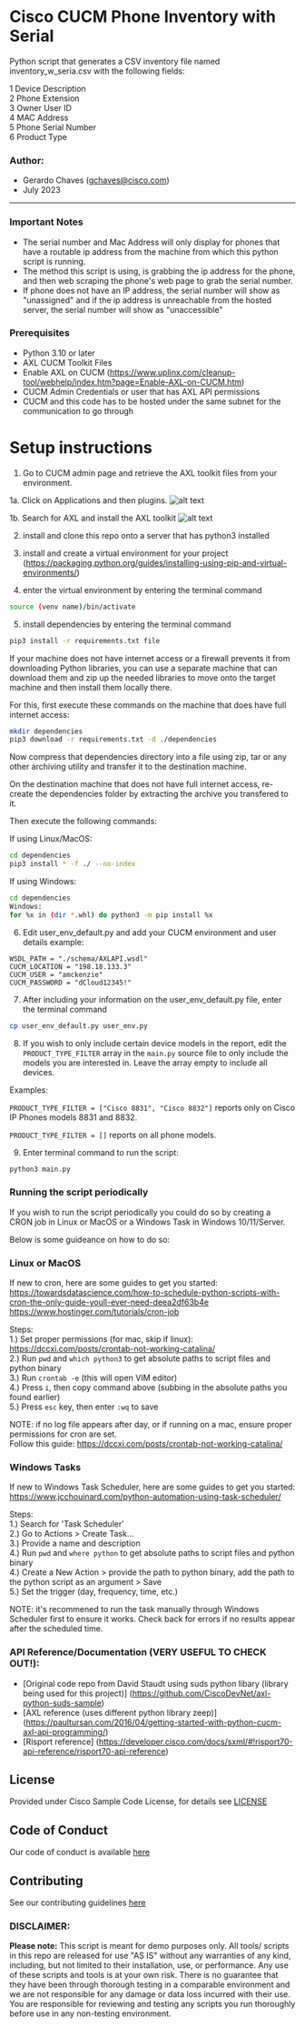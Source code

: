 # Cisco CUCM Phone Inventory with Serial

Python script that generates a CSV inventory file named inventory_w_seria.csv with the following fields:

1 Device Description  
2 Phone Extension  
3 Owner User ID  
4 MAC Address  
5 Phone Serial Number  
6 Product Type

### Author:

- Gerardo Chaves (gchaves@cisco.com)
- July 2023

---

### Important Notes

- The serial number and Mac Address will only display for phones that have a routable ip address from the machine from which this python script is running.
- The method this script is using, is grabbing the ip address for the phone, and then web scraping the phone's web page to grab the serial number.
- If phone does not have an IP address, the serial number will show as "unassigned" and if the ip address is unreachable from the hosted server, the serial number will show as "unaccessible"

### Prerequisites

- Python 3.10 or later
- AXL CUCM Toolkit Files
- Enable AXL on CUCM (https://www.uplinx.com/cleanup-tool/webhelp/index.htm?page=Enable-AXL-on-CUCM.htm)
- CUCM Admin Credentials or user that has AXL API permissions
- CUCM and this code has to be hosted under the same subnet for the communication to go through

# Setup instructions

1. Go to CUCM admin page and retrieve the AXL toolkit files from your environment.

1a. Click on Applications and then plugins.
![alt text](images/step1.png)

1b. Search for AXL and install the AXL toolkit
![alt text](images/step2.png)

2. install and clone this repo onto a server that has python3 installed

3. install and create a virtual environment for your project (https://packaging.python.org/guides/installing-using-pip-and-virtual-environments/)

4. enter the virtual environment by entering the terminal command

```sh
source (venv name)/bin/activate
```

5. install dependencies by entering the terminal command

```sh
pip3 install -r requirements.txt file
```

If your machine does not have internet access or a firewall prevents it from downloading Python libraries, you can use a separate machine that can download them and zip up the needed libraries to move onto the target machine and then install them locally there.

For this, first execute these commands on the machine that does have full internet access:

```sh
mkdir dependencies
pip3 download -r requirements.txt -d ./dependencies
```

Now compress that dependencies directory into a file using zip, tar or any other archiving utility and transfer it to the destination machine.

On the destination machine that does not have full internet access, re-create the dependencies folder by extracting the archive you transfered to it.

Then execute the following commands:

If using Linux/MacOS:

```sh
cd dependencies
pip3 install * -f ./ --no-index
```

If using Windows:

```sh
cd dependencies
Windows:
for %x in (dir *.whl) do python3 -m pip install %x
```

6. Edit user_env_default.py and add your CUCM environment and user details example:

```
WSDL_PATH = "./schema/AXLAPI.wsdl"
CUCM_LOCATION = "198.18.133.3"
CUCM_USER = "amckenzie"
CUCM_PASSWORD = "dCloud12345!"
```

7. After including your information on the user_env_default.py file, enter the terminal command

```sh
cp user_env_default.py user_env.py
```

8. If you wish to only include certain device models in the report, edit the `PRODUCT_TYPE_FILTER` array in the `main.py` source file to only include the models you are interested in. Leave the array empty to include all devices.

Examples:

`PRODUCT_TYPE_FILTER = ["Cisco 8831", "Cisco 8832"]` reports only on Cisco IP Phones models 8831 and 8832.

`PRODUCT_TYPE_FILTER = []` reports on all phone models.

9. Enter terminal command to run the script:

```sh
python3 main.py
```

### Running the script periodically

If you wish to run the script periodically you could do so by creating a CRON job in Linux or MacOS or a Windows Task in Windows 10/11/Server.

Below is some guideance on how to do so:

### Linux or MacOS

If new to cron, here are some guides to get you started:  
https://towardsdatascience.com/how-to-schedule-python-scripts-with-cron-the-only-guide-youll-ever-need-deea2df63b4e
https://www.hostinger.com/tutorials/cron-job

Steps:  
1.) Set proper permissions (for mac, skip if linux): https://dccxi.com/posts/crontab-not-working-catalina/  
2.) Run `pwd` and `which python3` to get absolute paths to script files and python binary  
3.) Run `crontab -e` (this will open VIM editor)  
4.) Press `i`, then copy command above (subbing in the absolute paths you found earlier)  
5.) Press `esc` key, then enter `:wq` to save

NOTE: if no log file appears after day, or if running on a mac, ensure proper permissions for cron are set.  
Follow this guide: https://dccxi.com/posts/crontab-not-working-catalina/

### Windows Tasks

If new to Windows Task Scheduler, here are some guides to get you started:  
https://www.jcchouinard.com/python-automation-using-task-scheduler/

Steps:  
1.) Search for 'Task Scheduler'  
2.) Go to Actions > Create Task...  
3.) Provide a name and description  
4.) Run `pwd` and `where python` to get absolute paths to script files and python binary  
4.) Create a New Action > provide the path to python binary, add the path to the python script as an argument > Save  
5.) Set the trigger (day, frequency, time, etc.)

NOTE: it's recommened to run the task manually through Windows Scheduler first to ensure it works. Check back for errors if no results appear after the scheduled time.

### API Reference/Documentation (VERY USEFUL TO CHECK OUT!):

- [Original code repo from David Staudt using suds python libary (library being used for this project)] (https://github.com/CiscoDevNet/axl-python-suds-sample)
- [AXL reference (uses different python library zeep)] (https://paultursan.com/2016/04/getting-started-with-python-cucm-axl-api-programming/)
- [Risport reference] (https://developer.cisco.com/docs/sxml/#!risport70-api-reference/risport70-api-reference)

## License

Provided under Cisco Sample Code License, for details see [LICENSE](LICENSE)

## Code of Conduct

Our code of conduct is available [here](CODE_OF_CONDUCT.md)

## Contributing

See our contributing guidelines [here](CONTRIBUTING.md)

### DISCLAIMER:

<b>Please note:</b> This script is meant for demo purposes only. All tools/ scripts in this repo are released for use "AS IS" without any warranties of any kind, including, but not limited to their installation, use, or performance. Any use of these scripts and tools is at your own risk. There is no guarantee that they have been through thorough testing in a comparable environment and we are not responsible for any damage or data loss incurred with their use.
You are responsible for reviewing and testing any scripts you run thoroughly before use in any non-testing environment.
